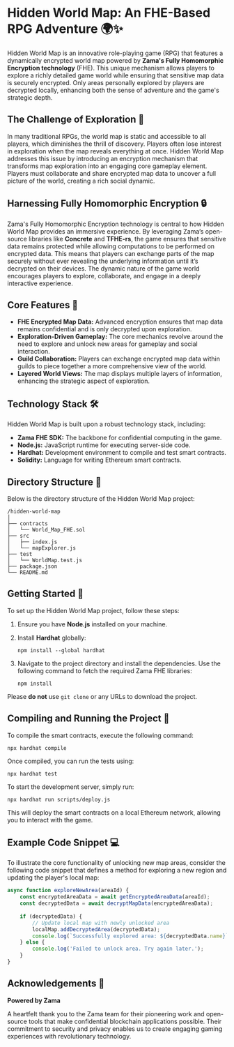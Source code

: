# Hidden World Map: An FHE-Based RPG Adventure 🌍✨

Hidden World Map is an innovative role-playing game (RPG) that features a dynamically encrypted world map powered by **Zama's Fully Homomorphic Encryption technology** (FHE). This unique mechanism allows players to explore a richly detailed game world while ensuring that sensitive map data is securely encrypted. Only areas personally explored by players are decrypted locally, enhancing both the sense of adventure and the game's strategic depth.

## The Challenge of Exploration 🚧

In many traditional RPGs, the world map is static and accessible to all players, which diminishes the thrill of discovery. Players often lose interest in exploration when the map reveals everything at once. Hidden World Map addresses this issue by introducing an encryption mechanism that transforms map exploration into an engaging core gameplay element. Players must collaborate and share encrypted map data to uncover a full picture of the world, creating a rich social dynamic.

## Harnessing Fully Homomorphic Encryption 🔒

Zama's Fully Homomorphic Encryption technology is central to how Hidden World Map provides an immersive experience. By leveraging Zama’s open-source libraries like **Concrete** and **TFHE-rs**, the game ensures that sensitive data remains protected while allowing computations to be performed on encrypted data. This means that players can exchange parts of the map securely without ever revealing the underlying information until it’s decrypted on their devices. The dynamic nature of the game world encourages players to explore, collaborate, and engage in a deeply interactive experience.

## Core Features 🌟

- **FHE Encrypted Map Data:** Advanced encryption ensures that map data remains confidential and is only decrypted upon exploration.
- **Exploration-Driven Gameplay:** The core mechanics revolve around the need to explore and unlock new areas for gameplay and social interaction.
- **Guild Collaboration:** Players can exchange encrypted map data within guilds to piece together a more comprehensive view of the world.
- **Layered World Views:** The map displays multiple layers of information, enhancing the strategic aspect of exploration.

## Technology Stack 🛠️

Hidden World Map is built upon a robust technology stack, including:

- **Zama FHE SDK:** The backbone for confidential computing in the game.
- **Node.js:** JavaScript runtime for executing server-side code.
- **Hardhat:** Development environment to compile and test smart contracts.
- **Solidity:** Language for writing Ethereum smart contracts.

## Directory Structure 📂

Below is the directory structure of the Hidden World Map project:

```
/hidden-world-map
│
├── contracts
│   └── World_Map_FHE.sol
├── src
│   ├── index.js
│   └── mapExplorer.js
├── test
│   └── WorldMap.test.js
├── package.json
└── README.md
```

## Getting Started 🚀

To set up the Hidden World Map project, follow these steps:

1. Ensure you have **Node.js** installed on your machine.
2. Install **Hardhat** globally:

   ```
   npm install --global hardhat
   ```

3. Navigate to the project directory and install the dependencies. Use the following command to fetch the required Zama FHE libraries:

   ```
   npm install
   ```

Please **do not** use `git clone` or any URLs to download the project.

## Compiling and Running the Project 🔄

To compile the smart contracts, execute the following command:

```
npx hardhat compile
```

Once compiled, you can run the tests using:

```
npx hardhat test
```

To start the development server, simply run:

```
npx hardhat run scripts/deploy.js
```

This will deploy the smart contracts on a local Ethereum network, allowing you to interact with the game.

## Example Code Snippet 💻

To illustrate the core functionality of unlocking new map areas, consider the following code snippet that defines a method for exploring a new region and updating the player's local map:

```javascript
async function exploreNewArea(areaId) {
    const encryptedAreaData = await getEncryptedAreaData(areaId);
    const decryptedData = await decryptMapData(encryptedAreaData);
    
    if (decryptedData) {
        // Update local map with newly unlocked area
        localMap.addDecryptedArea(decryptedData);
        console.log(`Successfully explored area: ${decryptedData.name}`);
    } else {
        console.log('Failed to unlock area. Try again later.');
    }
}
```

## Acknowledgements 🙏

**Powered by Zama**

A heartfelt thank you to the Zama team for their pioneering work and open-source tools that make confidential blockchain applications possible. Their commitment to security and privacy enables us to create engaging gaming experiences with revolutionary technology.
